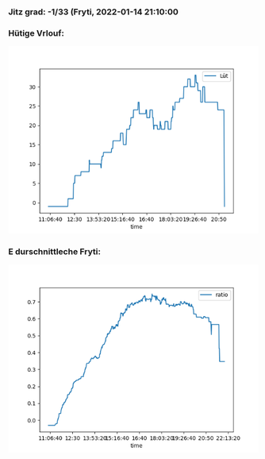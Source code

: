 ### Jitz grad: -1/33 (Fryti, 2022-01-14 21:10:00

### Hütige Vrlouf:
![Graph](Today.png)

### E durschnittleche Fryti:
![Graph](Fryti.png)